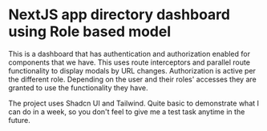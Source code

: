 # NextJS app directory dashboard using Role based model

This is a dashboard that has authentication and authorization enabled for components that we have.
This uses route interceptors and parallel route functionality to display modals by URL changes. Authorization is active per the different role. Depending on the user and their roles' accesses they are granted to use the functionality they have.

The project uses Shadcn UI and Tailwind. Quite basic to demonstrate what I can do in a week, so you don't feel to give me a test task anytime in the future.
